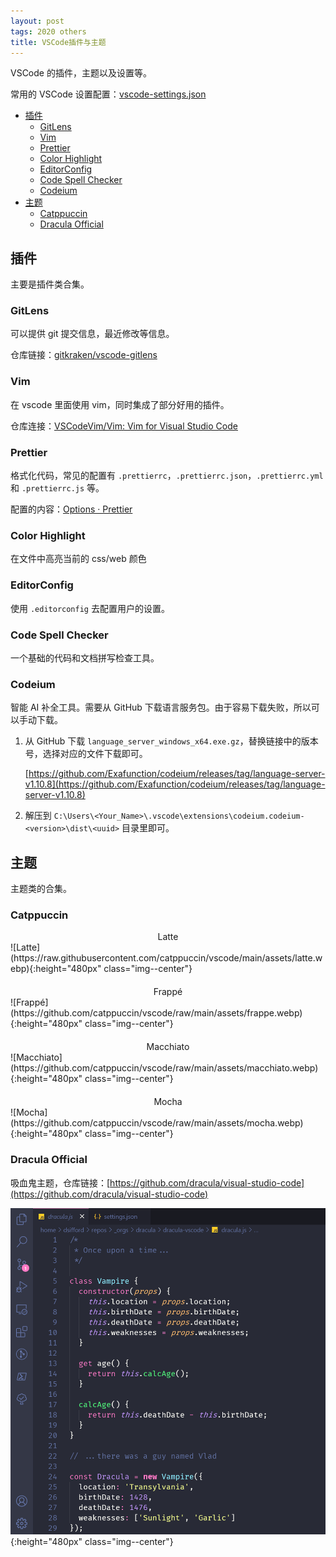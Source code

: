 ```yaml
---
layout: post
tags: 2020 others
title: VSCode插件与主题
---
```


VSCode 的插件，主题以及设置等。

常用的 VSCode 设置配置：[vscode-settings.json](https://github.com/chesterchenn/bak/blob/master/vscode-settings.json)

<!-- vim-markdown-toc GFM -->

- [插件](#插件)
  - [GitLens](#gitlens)
  - [Vim](#vim)
  - [Prettier](#prettier)
  - [Color Highlight](#color-highlight)
  - [EditorConfig](#editorconfig)
  - [Code Spell Checker](#code-spell-checker)
  - [Codeium](#codeium)
- [主题](#主题)
  - [Catppuccin](#catppuccin)
  - [Dracula Official](#dracula-official)

<!-- vim-markdown-toc -->

## 插件

主要是插件类合集。

### GitLens

可以提供 git 提交信息，最近修改等信息。

仓库链接：[gitkraken/vscode-gitlens](https://github.com/gitkraken/vscode-gitlens)

### Vim

在 vscode 里面使用 vim，同时集成了部分好用的插件。

仓库连接：[VSCodeVim/Vim: Vim for Visual Studio Code](https://github.com/VSCodeVim/Vim.git)

### Prettier

格式化代码，常见的配置有 `.prettierrc`，`.prettierrc.json`，`.prettierrc.yml` 和 `.prettierrc.js` 等。

配置的内容：[Options · Prettier](https://prettier.io/docs/en/options)

### Color Highlight

在文件中高亮当前的 css/web 颜色

### EditorConfig

使用 `.editorconfig` 去配置用户的设置。

### Code Spell Checker

一个基础的代码和文档拼写检查工具。

### Codeium

智能 AI 补全工具。需要从 GitHub 下载语言服务包。由于容易下载失败，所以可以手动下载。

1. 从 GitHub 下载 `language_server_windows_x64.exe.gz`，替换链接中的版本号，选择对应的文件下载即可。

   [https://github.com/Exafunction/codeium/releases/tag/language-server-v1.10.8](https://github.com/Exafunction/codeium/releases/tag/language-server-v1.10.8)

2. 解压到 `C:\Users\<Your_Name>\.vscode\extensions\codeium.codeium-<version>\dist\<uuid>` 目录里即可。

## 主题

主题类的合集。

### Catppuccin

<div style="text-align: center">Latte</div>
![Latte](https://raw.githubusercontent.com/catppuccin/vscode/main/assets/latte.webp){:height="480px" class="img--center"}

<div style="text-align: center; margin-top: 20px">Frappé</div>
![Frappé](https://github.com/catppuccin/vscode/raw/main/assets/frappe.webp){:height="480px" class="img--center"}

<div style="text-align: center; margin-top: 20px">Macchiato</div>
![Macchiato](https://github.com/catppuccin/vscode/raw/main/assets/macchiato.webp){:height="480px" class="img--center"}

<div style="text-align: center; margin-top: 20px">Mocha</div>
![Mocha](https://github.com/catppuccin/vscode/raw/main/assets/mocha.webp){:height="480px" class="img--center"}

### Dracula Official

吸血鬼主题，仓库链接：[https://github.com/dracula/visual-studio-code](https://github.com/dracula/visual-studio-code)

![screenshot](https://raw.githubusercontent.com/dracula/visual-studio-code/master/screenshot.png){:height="480px" class="img--center"}
